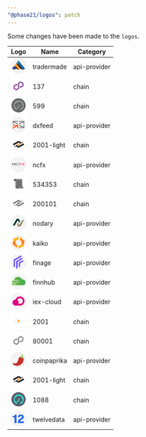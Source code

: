 ```yaml
---
"@phase21/logos": patch
---
```


Some changes have been made to the `logos`.

|Logo|Name|Category|
|---|---|---|
|<img src="./raw/api-providers/tradermade.svg" width="36" alt="">|tradermade|api-provider|
|<img src="./raw/chains/Chain137.svg" width="36" alt="">|137|chain|
|<img src="./raw/chains/Chain599.svg" width="36" alt="">|599|chain|
|<img src="./raw/api-providers/dxfeed.svg" width="36" alt="">|dxfeed|api-provider|
|<img src="./raw/chains/Chain2001-light.svg" width="36" alt="">|2001-light|chain|
|<img src="./raw/api-providers/ncfx.svg" width="36" alt="">|ncfx|api-provider|
|<img src="./raw/chains/Chain534353.svg" width="36" alt="">|534353|chain|
|<img src="./raw/chains/Chain200101.svg" width="36" alt="">|200101|chain|
|<img src="./raw/api-providers/nodary.svg" width="36" alt="">|nodary|api-provider|
|<img src="./raw/api-providers/kaiko.svg" width="36" alt="">|kaiko|api-provider|
|<img src="./raw/api-providers/finage.svg" width="36" alt="">|finage|api-provider|
|<img src="./raw/api-providers/finnhub.svg" width="36" alt="">|finnhub|api-provider|
|<img src="./raw/api-providers/iex-cloud.svg" width="36" alt="">|iex-cloud|api-provider|
|<img src="./raw/chains/Chain2001.svg" width="36" alt="">|2001|chain|
|<img src="./raw/chains/Chain80001.svg" width="36" alt="">|80001|chain|
|<img src="./raw/api-providers/coinpaprika.svg" width="36" alt="">|coinpaprika|api-provider|
|<img src="./raw/chains/Chain2001-light.svg" width="36" alt="">|2001-light|chain|
|<img src="./raw/chains/Chain1088.svg" width="36" alt="">|1088|chain|
|<img src="./raw/api-providers/twelvedata.svg" width="36" alt="">|twelvedata|api-provider|
